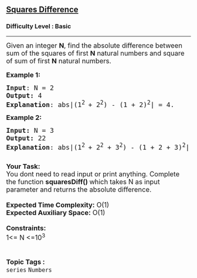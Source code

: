 <h2><a href="https://www.geeksforgeeks.org/problems/squares-difference0939/1?page=1&difficulty=Basic&status=unsolved&sortBy=latest">Squares Difference</a></h2><h3>Difficulty Level : Basic</h3><hr><div class="problems_problem_content__Xm_eO"><p><span style="font-size:18px">Given an integer <strong>N</strong>,&nbsp;find the absolute difference between sum of the squares of first <strong>N</strong>&nbsp;natural numbers and square of sum of first <strong>N</strong>&nbsp;natural numbers.</span><br>
<br>
<span style="font-size:18px"><strong>Example 1:</strong></span></p>

<pre><span style="font-size:18px"><strong>Input</strong>: N = 2
<strong>Output:</strong>&nbsp;4&nbsp;
<strong>Explanation</strong>: abs|(1<sup>2 </sup>+ 2<sup>2</sup>) - (1 + 2)<sup>2</sup>| = 4.
</span></pre>

<p><span style="font-size:18px"><strong>Example 2:</strong></span></p>

<pre><span style="font-size:18px"><strong>Input: </strong>N = 3
<strong>Output:&nbsp;</strong>22
<strong>Explanation</strong>: abs|(1<sup>2 </sup>+ 2<sup>2</sup>&nbsp;+ 3<sup>2</sup>) - (1 + 2 + 3)<sup>2</sup>| = 22.
</span></pre>

<p><br>
<span style="font-size:18px"><strong>Your Task:&nbsp;&nbsp;</strong><br>
You dont need to read input or print anything. Complete the function <strong>squaresDiff()&nbsp;</strong>which takes N&nbsp;as input parameter and returns&nbsp;the absolute difference.<br>
<br>
<strong>Expected Time Complexity:</strong> O(1)<br>
<strong>Expected Auxiliary Space:</strong> O(1)<br>
<br>
<strong>Constraints:</strong><br>
1&lt;= N&nbsp;&lt;=10<sup>3</sup></span></p>
</div><br><p><span style=font-size:18px><strong>Topic Tags : </strong><br><code>series</code>&nbsp;<code>Numbers</code>&nbsp;